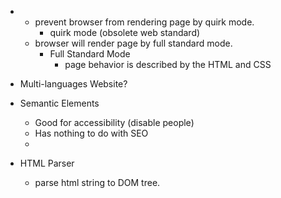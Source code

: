 * <!DOCTYPE html>
  * prevent browser from rendering page by quirk mode.
    * quirk mode (obsolete web standard)
  * browser will render page by full standard mode.
    * Full Standard Mode
      * page behavior is described by the HTML and CSS

* Multi-languages Website?

* Semantic Elements
  * Good for accessibility (disable people)
  * Has nothing to do with SEO
  *


* HTML Parser
  * parse html string to DOM tree.
